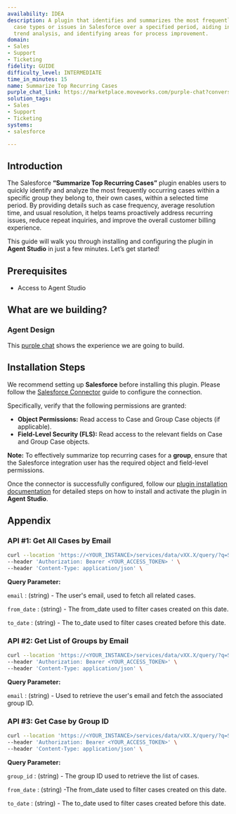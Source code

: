 ```yaml
---
availability: IDEA
description: A plugin that identifies and summarizes the most frequently occurring
  case types or issues in Salesforce over a specified period, aiding in problem management,
  trend analysis, and identifying areas for process improvement.
domain:
- Sales
- Support
- Ticketing
fidelity: GUIDE
difficulty_level: INTERMEDIATE
time_in_minutes: 15
name: Summarize Top Recurring Cases
purple_chat_link: https://marketplace.moveworks.com/purple-chat?conversation=%7B%22messages%22%3A%5B%7B%22role%22%3A%22user%22%2C%22parts%22%3A%5B%7B%22richText%22%3A%22%3Cp%3EWhat+are+our+top+recurring+cases+in+my+group%3C%2Fp%3E%22%7D%5D%7D%2C%7B%22role%22%3A%22assistant%22%2C%22parts%22%3A%5B%7B%22richText%22%3A%22%3Cp%3EWhich+public+group+would+you+like+to+summarize+top+recurring+cases+for%3F+You+have+access+to%3A%3C%2Fp%3E%3Cul%3E%3Cli%3E%3Cp%3ESales+Support%3C%2Fp%3E%3C%2Fli%3E%3Cli%3E%3Cp%3ETechnical+Support%3C%2Fp%3E%3C%2Fli%3E%3Cli%3E%3Cp%3ECustomer+Success%3C%2Fp%3E%3C%2Fli%3E%3Cli%3E%3Cp%3EBilling+Inquiries%3C%2Fp%3E%3C%2Fli%3E%3C%2Ful%3E%22%7D%5D%7D%2C%7B%22role%22%3A%22user%22%2C%22parts%22%3A%5B%7B%22richText%22%3A%22Billing+Inquiries%22%7D%5D%7D%2C%7B%22role%22%3A%22assistant%22%2C%22parts%22%3A%5B%7B%22richText%22%3A%22%3Cp+xmlns%3D%5C%22http%3A%2F%2Fwww.w3.org%2F1999%2Fxhtml%5C%22%3EOkay%2C+summarizing+top+recurring+cases+for+the+%3Cb%3EBilling+Inquiries%3C%2Fb%3E+group.+For+what+time+period+would+you+like+to+see+the+summary%3F%3C%2Fp%3E%22%7D%5D%7D%2C%7B%22role%22%3A%22user%22%2C%22parts%22%3A%5B%7B%22richText%22%3A%22September+2025%22%7D%5D%7D%2C%7B%22role%22%3A%22assistant%22%2C%22parts%22%3A%5B%7B%22reasoningSteps%22%3A%5B%7B%22status%22%3A%22pending%22%2C%22richText%22%3A%22Analyzing+case+data+for+%3Cb+xmlns%3D%5C%22http%3A%2F%2Fwww.w3.org%2F1999%2Fxhtml%5C%22%3EBilling+Inquiries%3C%2Fb%3E+from+%3Cb+xmlns%3D%5C%22http%3A%2F%2Fwww.w3.org%2F1999%2Fxhtml%5C%22%3ESalesforce%3C%2Fb%3E+for+%3Cb+xmlns%3D%5C%22http%3A%2F%2Fwww.w3.org%2F1999%2Fxhtml%5C%22%3ESeptember+2025%3C%2Fb%3E%22%7D%2C%7B%22status%22%3A%22success%22%2C%22richText%22%3A%22Summarizing+top+recurring+cases+based+on+subject%2C+type%2C+and+description+analysis.%22%7D%5D%7D%2C%7B%22richText%22%3A%22%3Cp+xmlns%3D%5C%22http%3A%2F%2Fwww.w3.org%2F1999%2Fxhtml%5C%22%3EHere+is+the+summary+of+top+recurring+cases+for+%3Cstrong%3EBilling+Inquiries%3C%2Fstrong%3E+for+%3Cstrong%3ESeptember+2025%3C%2Fstrong%3E%3A%3C%2Fp%3E%3Cul+xmlns%3D%5C%22http%3A%2F%2Fwww.w3.org%2F1999%2Fxhtml%5C%22%3E%3Cli%3E%3Cp%3E%3Cb%3E1.+Incorrect+Invoice+Amount%3C%2Fb%3E%3C%2Fp%3E%3Cul%3E%3Cli%3E%3Cb%3EFrequency%3A%3C%2Fb%3E+112+Cases%3C%2Fli%3E%3Cli%3E%3Cb%3EAvg.+Resolution+Time%3A%3C%2Fb%3E+3.1+days%3C%2Fli%3E%3Cli%3E%3Cb%3EUsual+Resolution%3A%3C%2Fb%3E+The+resolution+typically+involves+getting+approval+from+a+finance+manager%2C+correcting+the+invoice+amount+in+the+billing+system%2C+and+re-issuing+it+to+the+customer+via+email.%3C%2Fli%3E%3C%2Ful%3E%3C%2Fli%3E%3Cli%3E%3Cp%3E%3Cb%3E2.+Subscription+Renewal+Not+Processed%3C%2Fb%3E%3C%2Fp%3E%3Cul%3E%3Cli%3E%3Cb%3EFrequency%3A%3C%2Fb%3E+87+Cases%3C%2Fli%3E%3Cli%3E%3Cb%3EAvg.+Resolution+Time%3A%3C%2Fb%3E+1.8+days%3C%2Fli%3E%3Cli%3E%3Cb%3EUsual+Resolution%3A%3C%2Fb%3E+Agents+usually+confirm+the+payment+method+is+still+valid+and+manually+trigger+the+subscription+renewal+script.+The+root+cause+often+points+to+an+automated+payment+failure.%3C%2Fli%3E%3C%2Ful%3E%3C%2Fli%3E%3Cli%3E%3Cp%3E%3Cb%3E3.+Request+for+Refund%3C%2Fb%3E%3C%2Fp%3E%3Cul%3E%3Cli%3E%3Cb%3EFrequency%3A%3C%2Fb%3E+54+Cases%3C%2Fli%3E%3Cli%3E%3Cb%3EAvg.+Resolution+Time%3A%3C%2Fb%3E+4.5+days%3C%2Fli%3E%3Cli%3E%3Cb%3EUsual+Resolution%3A%3C%2Fb%3E+This+requires+checking+the+customer%27s+eligibility+against+the+refund+policy%2C+processing+the+refund+via+the+payment+gateway%2C+and+notifying+the+customer+once+complete.%3C%2Fli%3E%3C%2Ful%3E%3C%2Fli%3E%3C%2Ful%3E%22%7D%2C%7B%22citations%22%3A%5B%7B%22connectorName%22%3A%22salesforce%22%2C%22citationTitle%22%3A%22Billing+Inquiries+Group%22%7D%5D%7D%5D%7D%5D%7D
solution_tags:
- Sales
- Support
- Ticketing
systems:
- salesforce

---
```

## **Introduction**

The Salesforce **“Summarize Top Recurring Cases”** plugin enables users to quickly identify and analyze the most frequently occurring cases within a specific group they belong to, their own cases, within a selected time period. By providing details such as case frequency, average resolution time, and usual resolution, it helps teams proactively address recurring issues, reduce repeat inquiries, and improve the overall customer billing experience.

This guide will walk you through installing and configuring the plugin in **Agent Studio** in just a few minutes. Let’s get started!

## **Prerequisites**

- Access to Agent Studio

## **What are we building?**

### **Agent Design**

This [purple chat](https://marketplace.moveworks.com/purple-chat?conversation=%7B%22messages%22%3A%5B%7B%22role%22%3A%22user%22%2C%22parts%22%3A%5B%7B%22richText%22%3A%22%3Cp%3EWhat+are+our+top+recurring+cases+in+my+group%3C%2Fp%3E%22%7D%5D%7D%2C%7B%22role%22%3A%22assistant%22%2C%22parts%22%3A%5B%7B%22richText%22%3A%22%3Cp%3EWhich+public+group+would+you+like+to+summarize+top+recurring+cases+for%3F+You+have+access+to%3A%3C%2Fp%3E%3Cul%3E%3Cli%3E%3Cp%3ESales+Support%3C%2Fp%3E%3C%2Fli%3E%3Cli%3E%3Cp%3ETechnical+Support%3C%2Fp%3E%3C%2Fli%3E%3Cli%3E%3Cp%3ECustomer+Success%3C%2Fp%3E%3C%2Fli%3E%3Cli%3E%3Cp%3EBilling+Inquiries%3C%2Fp%3E%3C%2Fli%3E%3C%2Ful%3E%22%7D%5D%7D%2C%7B%22role%22%3A%22user%22%2C%22parts%22%3A%5B%7B%22richText%22%3A%22Billing+Inquiries%22%7D%5D%7D%2C%7B%22role%22%3A%22assistant%22%2C%22parts%22%3A%5B%7B%22richText%22%3A%22%3Cp+xmlns%3D%5C%22http%3A%2F%2Fwww.w3.org%2F1999%2Fxhtml%5C%22%3EOkay%2C+summarizing+top+recurring+cases+for+the+%3Cb%3EBilling+Inquiries%3C%2Fb%3E+group.+For+what+time+period+would+you+like+to+see+the+summary%3F%3C%2Fp%3E%22%7D%5D%7D%2C%7B%22role%22%3A%22user%22%2C%22parts%22%3A%5B%7B%22richText%22%3A%22September+2025%22%7D%5D%7D%2C%7B%22role%22%3A%22assistant%22%2C%22parts%22%3A%5B%7B%22reasoningSteps%22%3A%5B%7B%22status%22%3A%22pending%22%2C%22richText%22%3A%22Analyzing+case+data+for+%3Cb+xmlns%3D%5C%22http%3A%2F%2Fwww.w3.org%2F1999%2Fxhtml%5C%22%3EBilling+Inquiries%3C%2Fb%3E+from+%3Cb+xmlns%3D%5C%22http%3A%2F%2Fwww.w3.org%2F1999%2Fxhtml%5C%22%3ESalesforce%3C%2Fb%3E+for+%3Cb+xmlns%3D%5C%22http%3A%2F%2Fwww.w3.org%2F1999%2Fxhtml%5C%22%3ESeptember+2025%3C%2Fb%3E%22%7D%2C%7B%22status%22%3A%22success%22%2C%22richText%22%3A%22Summarizing+top+recurring+cases+based+on+subject%2C+type%2C+and+description+analysis.%22%7D%5D%7D%2C%7B%22richText%22%3A%22%3Cp+xmlns%3D%5C%22http%3A%2F%2Fwww.w3.org%2F1999%2Fxhtml%5C%22%3EHere+is+the+summary+of+top+recurring+cases+for+%3Cstrong%3EBilling+Inquiries%3C%2Fstrong%3E+for+%3Cstrong%3ESeptember+2025%3C%2Fstrong%3E%3A%3C%2Fp%3E%3Cul+xmlns%3D%5C%22http%3A%2F%2Fwww.w3.org%2F1999%2Fxhtml%5C%22%3E%3Cli%3E%3Cp%3E%3Cb%3E1.+Incorrect+Invoice+Amount%3C%2Fb%3E%3C%2Fp%3E%3Cul%3E%3Cli%3E%3Cb%3EFrequency%3A%3C%2Fb%3E+112+Cases%3C%2Fli%3E%3Cli%3E%3Cb%3EAvg.+Resolution+Time%3A%3C%2Fb%3E+3.1+days%3C%2Fli%3E%3Cli%3E%3Cb%3EUsual+Resolution%3A%3C%2Fb%3E+The+resolution+typically+involves+getting+approval+from+a+finance+manager%2C+correcting+the+invoice+amount+in+the+billing+system%2C+and+re-issuing+it+to+the+customer+via+email.%3C%2Fli%3E%3C%2Ful%3E%3C%2Fli%3E%3Cli%3E%3Cp%3E%3Cb%3E2.+Subscription+Renewal+Not+Processed%3C%2Fb%3E%3C%2Fp%3E%3Cul%3E%3Cli%3E%3Cb%3EFrequency%3A%3C%2Fb%3E+87+Cases%3C%2Fli%3E%3Cli%3E%3Cb%3EAvg.+Resolution+Time%3A%3C%2Fb%3E+1.8+days%3C%2Fli%3E%3Cli%3E%3Cb%3EUsual+Resolution%3A%3C%2Fb%3E+Agents+usually+confirm+the+payment+method+is+still+valid+and+manually+trigger+the+subscription+renewal+script.+The+root+cause+often+points+to+an+automated+payment+failure.%3C%2Fli%3E%3C%2Ful%3E%3C%2Fli%3E%3Cli%3E%3Cp%3E%3Cb%3E3.+Request+for+Refund%3C%2Fb%3E%3C%2Fp%3E%3Cul%3E%3Cli%3E%3Cb%3EFrequency%3A%3C%2Fb%3E+54+Cases%3C%2Fli%3E%3Cli%3E%3Cb%3EAvg.+Resolution+Time%3A%3C%2Fb%3E+4.5+days%3C%2Fli%3E%3Cli%3E%3Cb%3EUsual+Resolution%3A%3C%2Fb%3E+This+requires+checking+the+customer%27s+eligibility+against+the+refund+policy%2C+processing+the+refund+via+the+payment+gateway%2C+and+notifying+the+customer+once+complete.%3C%2Fli%3E%3C%2Ful%3E%3C%2Fli%3E%3C%2Ful%3E%22%7D%2C%7B%22citations%22%3A%5B%7B%22connectorName%22%3A%22salesforce%22%2C%22citationTitle%22%3A%22Billing+Inquiries+Group%22%7D%5D%7D%5D%7D%5D%7D) shows the experience we are going to build.

## **Installation Steps**

We recommend setting up **Salesforce** before installing this plugin. Please follow the [Salesforce Connector](https://marketplace.moveworks.com/connectors/salesforce?hist=home%2Cbrws#how-to-implement) guide to configure the connection.

Specifically, verify that the following permissions are granted:

- **Object Permissions:** Read access to Case and Group Case objects (if applicable).
- **Field-Level Security (FLS):** Read access to the relevant fields on Case and Group Case objects.

**Note:** To effectively summarize top recurring cases for a **group**, ensure that the Salesforce integration user has the required object and field-level permissions.

Once the connector is successfully configured, follow our [plugin installation documentation](https://help.moveworks.com/docs/ai-agent-marketplace-installation) for detailed steps on how to install and activate the plugin in **Agent Studio**.

## **Appendix**

### **API #1: Get All Cases by Email**

```bash
curl --location 'https://<YOUR_INSTANCE>/services/data/vXX.X/query/?q=SELECT+Id,+CaseNumber,+Subject,+Owner.Email,+Type,+Status,+Priority,+OwnerId,+CreatedDate,+ClosedDate,+Description,+Origin,+Reason+FROM+Case+WHERE+Owner.Email='{{email}}'+AND+CreatedDate>={{from_date}}+AND+CreatedDate<={{to_date}}+ORDER+BY+CreatedDate+DESC+LIMIT+500' \
--header 'Authorization: Bearer <YOUR_ACCESS_TOKEN> ' \
--header 'Content-Type: application/json' \
```

**Query Parameter:**

`email` :  (string) - The user's email, used to fetch all related cases.

`from_date`  : (string) - The from_date used to filter cases created on this date.

`to_date`  : (string) - The to_date used to filter cases created before this date.

### **API #2: Get List of Groups by Email**

```bash
curl --location 'https://<YOUR_INSTANCE>/services/data/vXX.X/query/?q=SELECT+GroupId,+Group.Name,+Group.OwnerId,+Group.Owner.Email+FROM+GroupMember+WHERE+UserOrGroupId+IN+(SELECT+Id+FROM+User+WHERE+Email='{{email}}')+AND+Group.Type='Regular'' \
--header 'Authorization: Bearer <YOUR_ACCESS_TOKEN>' \
--header 'Content-Type: application/json' \
```

**Query Parameter:**

`email` : (string) - Used to retrieve the user's email and fetch the associated group ID.

### **API #3: Get Case by Group ID**

```bash
curl --location 'https://<YOUR_INSTANCE>/services/data/vXX.X/query/?q=SELECT+Id,+CaseNumber,+Subject,+Type,+Status,+Priority,+OwnerId,+CreatedDate,+ClosedDate,+Description,+Origin,+Reason+FROM+Case+WHERE+OwnerId+IN+(SELECT+UserOrGroupId+FROM+GroupMember+WHERE GroupId ='{{group_id}}')+AND+CreatedDate>{{from_date}}+AND+CreatedDate<{{to_date}}+ORDER+BY+CreatedDate+DESC+LIMIT+500' \
--header 'Authorization: Bearer <YOUR_ACCESS_TOKEN>' \
--header 'Content-Type: application/json' \
```

**Query Parameter:**

`group_id`  : (string) - The group ID used to retrieve the list of cases.

`from_date`  : (string) -The from_date used to filter cases created on this date.

`to_date`  : (string) - The to_date used to filter cases created before this date.